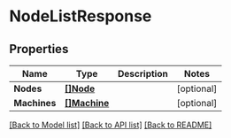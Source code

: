 # NodeListResponse

## Properties

Name | Type | Description | Notes
------------ | ------------- | ------------- | -------------
**Nodes** | [**[]Node**](Node.md) |  | [optional] 
**Machines** | [**[]Machine**](Machine.md) |  | [optional] 

[[Back to Model list]](../README.md#documentation-for-models) [[Back to API list]](../README.md#documentation-for-api-endpoints) [[Back to README]](../README.md)


